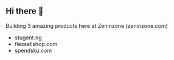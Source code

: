 ## Hi there 👋

Building 3 amazing products here at Zeninzone (zeninzone.com)

- stugent.ng
- flexsellshop.com
- spendsku.com

